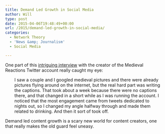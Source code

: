 ```yaml
---
title: Demand Led Growth in Social Media
author: Will
type: post
date: 2015-04-06T19:48:49+00:00
url: /2015/demand-led-growth-in-social-media/
categories:
  - Network Theory
  - 'News &amp; Journalism'
  - Social Media

---
```

One part of this [intriguing interview][1] with the creator of the Medieval Reactions Twitter account really caught my eye:

<p style="padding-left: 30px;">
  I saw a couple and I googled medieval pictures and there were already pictures flying around on the internet, but the real hard part was writing the captions. That took about a week because there were no captions there, and that changed in a short while as I was running the account. I noticed that the most engagement came from tweets dedicated to nights out, so I changed my angle halfway through and made them related to drinking. And then it sort of took off.
</p>

Demand led content growth is a scary new world for content creators, one that really makes the old guard feel uneasy.

 [1]: http://www.vice.com/read/medievalreacts-and-the-weird-world-of-parody-twitter-accounts-909